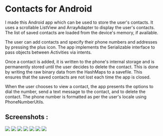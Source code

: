 # Contacts for Android

I made this Android app which can be used to store the user's contacts. It uses a scrollable ListView and ArrayAdapter to display the user's contacts. The list of saved contacts are loaded from the device's memory, if available.

The user can add contacts and specify their phone numbers and addresses by pressing the plus icon. The app implements the Serializable interface to pass objects between Activities via intents.

Once a contact is added, it is written to the phone's internal storage and is permanently stored until the user decides to delete the contact. This is done by writing the raw binary data from the HashMaps to a savefile. This ensures that the saved contacts are not lost each time the app is closed.

When the user chooses to view a contact, the app presents the options to dial the number, send a text message to the contact, and to delete the contact. The phone number is formatted as per the user's locale using PhoneNumberUtils.

## Screenshots :

![](/screenshots/list.png?raw=true) 
![](/screenshots/add.png?raw=true)
![](/screenshots/1.png?raw=true)
![](/screenshots/2.png?raw=true)
![](/screenshots/3.png?raw=true)
![](/screenshots/dial.png?raw=true)
![](/screenshots/sms.png?raw=true)
